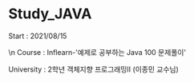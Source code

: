# Study_JAVA
Start : 2021/08/15

\n
Course : Inflearn-'예제로 공부하는 Java 100 문제풀이'

University : 2학년 객체지향 프로그래밍Ⅱ (이종민 교수님)
